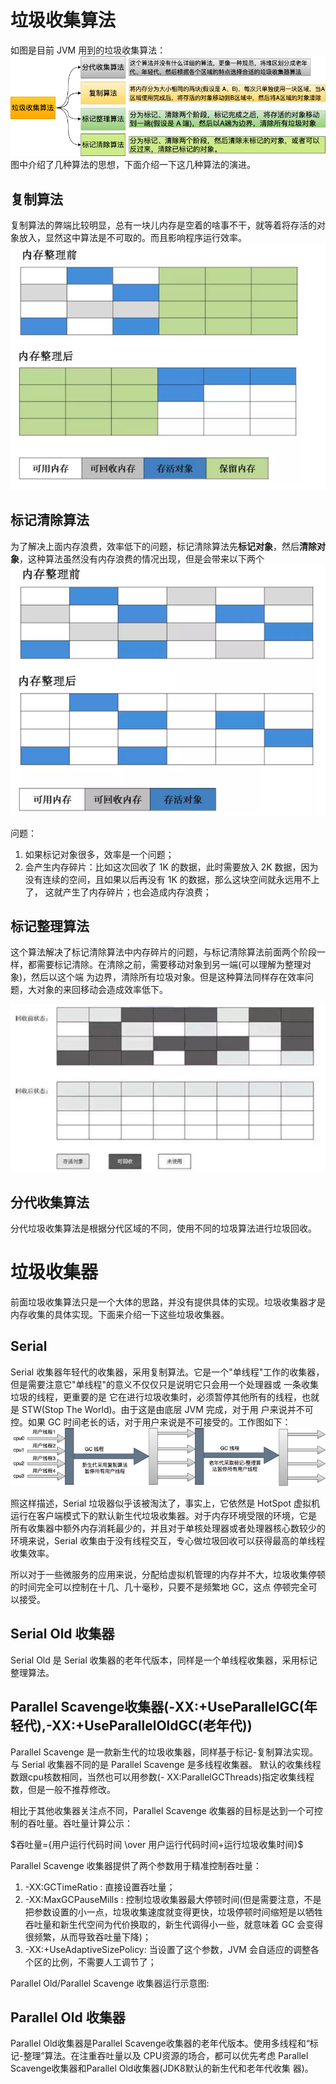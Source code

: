 # 垃圾收集算法
如图是目前 JVM 用到的垃圾收集算法：
![](../photo/9.垃圾收集算法.png)
图中介绍了几种算法的思想，下面介绍一下这几种算法的演进。
## 复制算法
复制算法的弊端比较明显，总有一块儿内存是空着的啥事不干，就等着将存活的对象放入，显然这中算法是不可取的。而且影响程序运行效率。
![标记复制算法](../photo/10.标记复制算法.png)
## 标记清除算法
为了解决上面内存浪费，效率低下的问题，标记清除算法先**标记对象**，然后**清除对象**，这种算法虽然没有内存浪费的情况出现，但是会带来以下两个
![标记清除算法](../photo/11.标记清除算法.png)

问题：
1. 如果标记对象很多，效率是一个问题；
2. 会产生内存碎片：比如这次回收了 1K 的数据，此时需要放入 2K 数据，因为没有连续的空间，且如果以后再没有 1K 的数据，那么这块空间就永远用不上了，
这就产生了内存碎片；也会造成内存浪费；
## 标记整理算法
这个算法解决了标记清除算法中内存碎片的问题，与标记清除算法前面两个阶段一样，都需要标记清除。在清除之前，需要移动对象到另一端(可以理解为整理对象)，然后以这个端
为边界，清除所有垃圾对象。但是这种算法同样存在效率问题，大对象的来回移动会造成效率低下。

![](../photo/12.标记整理算法.png)
## 分代收集算法
分代垃圾收集算法是根据分代区域的不同，使用不同的垃圾算法进行垃圾回收。
# 垃圾收集器
前面垃圾收集算法只是一个大体的思路，并没有提供具体的实现。垃圾收集器才是内存收集的具体实现。下面来介绍一下这些垃圾收集器。

## Serial
Serial 收集器年轻代的收集器，采用复制算法。它是一个"单线程"工作的收集器，但是需要注意它"单线程"的意义不仅仅只是说明它只会用一个处理器或
一条收集垃圾的线程，更重要的是 它在进行垃圾收集时，必须暂停其他所有的线程，也就是 STW(Stop The World)。由于这是由底层 JVM 完成，对于用
户来说并不可控。如果 GC 时间老长的话，对于用户来说是不可接受的。工作图如下：
![](../photo/13.Serial垃圾收集器.png)

照这样描述，Serial 垃圾器似乎该被淘汰了，事实上，它依然是 HotSpot 虚拟机运行在客户端模式下的默认新生代垃圾收集器。对于内存环境受限的环境，它是
所有收集器中额外内存消耗最少的，并且对于单核处理器或者处理器核心数较少的环境来说，Serial 收集由于没有线程交互，专心做垃圾回收可以获得最高的单线程
收集效率。

所以对于一些微服务的应用来说，分配给虚拟机管理的内存并不大，垃圾收集停顿的时间完全可以控制在十几、几十毫秒，只要不是频繁地 GC，这点
停顿完全可以接受。

## Serial Old 收集器
Serial Old 是 Serial 收集器的老年代版本，同样是一个单线程收集器，采用标记整理算法。

## Parallel Scavenge收集器(-XX:+UseParallelGC(年轻代),-XX:+UseParallelOldGC(老年代))
Parallel Scavenge 是一款新生代的垃圾收集器，同样基于标记-复制算法实现。与 Serial 收集器不同的是 Parallel Scavenge 是多线程收集器。
默认的收集线程数跟cpu核数相同，当然也可以用参数(- XX:ParallelGCThreads)指定收集线程数，但是一般不推荐修改。

相比于其他收集器关注点不同，Parallel Scavenge 收集器的目标是达到一个可控制的吞吐量。吞吐量计算公示：

$吞吐量={用户运行代码时间 \over 用户运行代码时间+运行垃圾收集时间}$

Parallel Scavenge 收集器提供了两个参数用于精准控制吞吐量：
1. -XX:GCTimeRatio : 直接设置吞吐量；
2. -XX:MaxGCPauseMills : 控制垃圾收集器最大停顿时间(但是需要注意，不是把参数设置的小一点，垃圾收集速度就变得更快，垃圾停顿时间缩短是以牺牲
吞吐量和新生代空间为代价换取的，新生代调得小一些，就意味着 GC 会变得很频繁，从而导致吞吐量下降)；
3. -XX:+UseAdaptiveSizePolicy: 当设置了这个参数，JVM 会自适应的调整各个区的比例，不需要人工调节了；

Parallel Old/Parallel Scavenge 收集器运行示意图:


## Parallel Old 收集器
Parallel Old收集器是Parallel Scavenge收集器的老年代版本。使用多线程和“标记-整理”算法。在注重吞吐量以及 CPU资源的场合，都可以优先考虑
Parallel Scavenge收集器和Parallel Old收集器(JDK8默认的新生代和老年代收集 器)。



